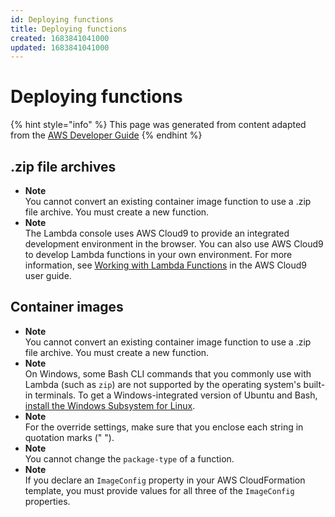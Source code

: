 ```yaml
---
id: Deploying functions
title: Deploying functions
created: 1683841041000
updated: 1683841041000
---
```

# Deploying functions

{% hint style="info" %}
This page was generated from content adapted from the [AWS Developer Guide](https://github.com/awsdocs/aws-lambda-developer-guide.git)
{% endhint %}

## .zip file archives

- **Note**  
You cannot convert an existing container image function to use a \.zip file archive\. You must create a new function\.
- **Note**  
The Lambda console uses AWS Cloud9 to provide an integrated development environment in the browser\. You can also use AWS Cloud9 to develop Lambda functions in your own environment\. For more information, see [Working with Lambda Functions](https://docs.aws.amazon.com/cloud9/latest/user-guide/lambda-functions.html) in the AWS Cloud9 user guide\.


## Container images

- **Note**  
You cannot convert an existing container image function to use a \.zip file archive\. You must create a new function\.
- **Note**  
On Windows, some Bash CLI commands that you commonly use with Lambda \(such as `zip`\) are not supported by the operating system's built\-in terminals\. To get a Windows\-integrated version of Ubuntu and Bash, [install the Windows Subsystem for Linux](https://docs.microsoft.com/en-us/windows/wsl/install-win10)\.
- **Note**  
For the override settings, make sure that you enclose each string in quotation marks \(" "\)\.
- **Note**  
You cannot change the `package-type` of a function\.
- **Note**  
If you declare an `ImageConfig` property in your AWS CloudFormation template, you must provide values for all three of the `ImageConfig` properties\.

